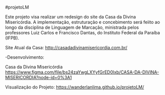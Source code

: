 #projetoLM

Este projeto visa realizar um redesign do site da Casa da Divina Misericórdia. A implementação, estruturação e concebimento será feiito ao longo da disciplina de Linguagem de Marcação, ministrada pelos professores Luiz Carlos e Francisco Dantas, do Instituto Federal da Paraíba (IFPB).

Site Atual da Casa: http://casadadivinamisericordia.com.br/

-Desenvolvimento:

Casa da Divina Misericórdia https://www.figma.com/file/bs24zaYwgLXYyfGrED0lxb/CASA-DA-DIVINA-MISERICORDIA?node-id=0%3A1

Visualização do Projeto: https://wanderlanlima.github.io/projetoLM/
